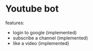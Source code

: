 # Youtube bot

features:

- login to google (implemented)
- subscribe a channel (implemented)
- like a video (implemented)
